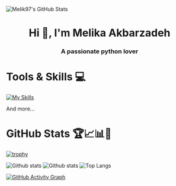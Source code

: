 ![Melik97's GitHub Stats](https://github-readme-stats.vercel.app/api?username=Melik97&show_icons=true&theme=nautilus)

<h1 align="center">Hi 👋, I'm Melika Akbarzadeh</h1>
<h3 align="center">A passionate python lover</h3>

# Tools & Skills 💻
[![My Skills](https://skillicons.dev/icons?i=python,fastapi,flask,postgres,rabbitmq,redis,django,bash,discord,docker,kubernetes,git,github,githubactions,gitlab,linux,md,mysql,nginx,postman,pycharm,sqlite,ubuntu,vim,vscode,regex,windows,&theme=dark)](https://skillicons.dev)

And more...


# GitHub Stats 🏆📈📊🎳

[![trophy](https://github-profile-trophy.vercel.app/?username=Melik97&count_private=true&theme=algolia&no-bg=true&no-frame=true&rank=SSS,SS,S,AAA,AA,A,SECRET,LONGEST_STREAK,CURRENT_STREAK)](https://github.com/ryo-ma/github-profile-trophy)


       
![Github stats](https://github-readme-stats.vercel.app/api?username=Melik97&theme=algolia&show_icons=true&count_private=true&hide=issues&hide_border=true)
![Github stats](https://github-contributor-stats.vercel.app/api?username=Melik97&theme=algolia&hide_border=true)
![Top Langs](https://github-readme-stats.vercel.app/api/top-langs/?username=Melik97&theme=algolia&layout=compact&hide_border=true)

[![GitHub Activity Graph](https://github-readme-activity-graph.vercel.app/graph?username=Melik97&theme=github-compact)](https://github.com/Melik97/github-readme-activity-graph)
